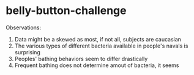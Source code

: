 # belly-button-challenge

Observations:
1) Data might be a skewed as most, if not all, subjects are caucasian
2) The various types of different bacteria available in people's navals is surprising
3) Peoples' bathing behaviors seem to differ drastically
4) Frequent bathing does not determine amout of bacteria, it seems